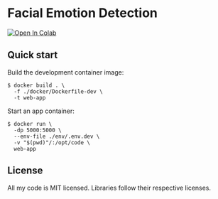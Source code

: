 # Facial Emotion Detection

[![Open In Colab](https://colab.research.google.com/assets/colab-badge.svg)](https://colab.research.google.com/github/micpst/facial-emotion-detection/blob/master/notebook/facial-emotion-detection.ipynb)

## Quick start
Build the development container image:
```
$ docker build . \
  -f ./docker/Dockerfile-dev \
  -t web-app
```

Start an app container:
```
$ docker run \
  -dp 5000:5000 \
  --env-file ./env/.env.dev \
  -v "$(pwd)"/:/opt/code \
  web-app
```

## License
All my code is MIT licensed. Libraries follow their respective licenses.